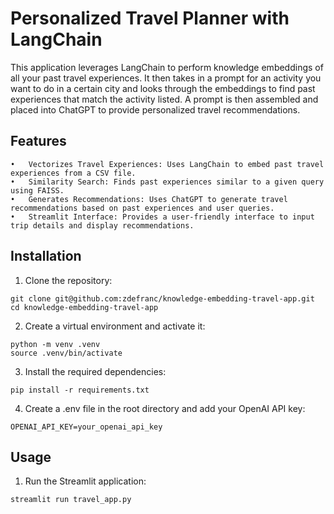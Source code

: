 # Personalized Travel Planner with LangChain

This application leverages LangChain to perform knowledge embeddings of all your past travel experiences. 
It then takes in a prompt for an activity you want to do in a certain city and looks through the embeddings to find past experiences that match the activity listed. 
A prompt is then assembled and placed into ChatGPT to provide personalized travel recommendations.

## Features

	•	Vectorizes Travel Experiences: Uses LangChain to embed past travel experiences from a CSV file.
	•	Similarity Search: Finds past experiences similar to a given query using FAISS.
	•	Generates Recommendations: Uses ChatGPT to generate travel recommendations based on past experiences and user queries.
	•	Streamlit Interface: Provides a user-friendly interface to input trip details and display recommendations.

## Installation

1.	Clone the repository:
```
git clone git@github.com:zdefranc/knowledge-embedding-travel-app.git
cd knowledge-embedding-travel-app
```

2. Create a virtual environment and activate it:
```
python -m venv .venv
source .venv/bin/activate
```

3. Install the required dependencies:
```
pip install -r requirements.txt
```

4. Create a .env file in the root directory and add your OpenAI API key:
```
OPENAI_API_KEY=your_openai_api_key
```

## Usage

1.	Run the Streamlit application:
```
streamlit run travel_app.py
```



